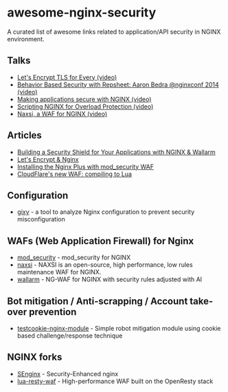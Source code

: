 # awesome-nginx-security

A curated list of awesome links related to application/API security in NGINX environment.

## Talks

- [Let's Encrypt TLS for Every (video)](https://www.youtube.com/watch?v=ac4tE4_4nU0)
- [Behavior Based Security with Repsheet: Aaron Bedra @nginxconf 2014 (video)](https://www.youtube.com/watch?v=9AyaVxzqYoA)
- [Making applications secure with NGINX (video)](https://www.youtube.com/watch?v=rNNRGDAZeKY)
- [Scripting NGINX for Overload Protection (video)](https://www.youtube.com/watch?v=uFm-tp4t2mE)
- [Naxsi, a WAF for NGINX (video)](https://www.youtube.com/watch?v=JiJHCodn_PQ)

## Articles

- [Building a Security Shield for Your Applications with NGINX & Wallarm](https://www.nginx.com/blog/build-application-security-shield-with-nginx-wallarm)
- [Let's Encrypt & Nginx](https://letsecure.me/secure-web-deployment-with-lets-encrypt-and-nginx/)
- [Installing the Nginx Plus with mod_security WAF](https://www.nginx.com/resources/admin-guide/nginx-plus-modsecurity-waf-installation-logging/)
- [CloudFlare's new WAF: compiling to Lua](https://blog.cloudflare.com/cloudflares-new-waf-compiling-to-lua/)


## Configuration

- [gixy](https://github.com/yandex/gixy/) - a tool to analyze Nginx configuration to prevent security misconfiguration

## WAFs (Web Application Firewall) for Nginx

- [mod_security](https://github.com/SpiderLabs/ModSecurity-nginx) - mod_security for NGINX
- [naxsi](https://github.com/nbs-system/naxsi) - NAXSI is an open-source, high performance, low rules maintenance WAF for NGINX.
- [wallarm](https://wallarm.com) - NG-WAF for NGINX with security rules adjusted with AI

## Bot mitigation / Anti-scrapping / Account take-over prevention 

- [testcookie-nginx-module](https://github.com/kyprizel/testcookie-nginx-module) - Simple robot mitigation module using cookie based challenge/response technique 

## NGINX forks

- [SEnginx](https://github.com/NeusoftSecurity/SEnginx) - Security-Enhanced nginx
- [lua-resty-waf](https://github.com/p0pr0ck5/lua-resty-waf) - High-performance WAF built on the OpenResty stack
